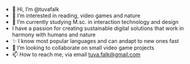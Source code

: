 - 👋 Hi, I’m @tuvafalk
- 👀 I’m interested in reading, video games and nature
- 🌱 I’m currently studying M.sc. in interaction technology and design
- I have a passion for creating sustainable digital solutions that work in harmony with humans and nature
- ✨ I know most popular languages and can andapt to new ones fast
- 💞️ I’m looking to collaborate on small video game projects 
- 📫 How to reach me, via email tuva.falk@gmail.com

<!---
tuvafalk/tuvafalk is a ✨ special ✨ repository because its `README.md` (this file) appears on your GitHub profile.
You can click the Preview link to take a look at your changes.
--->
